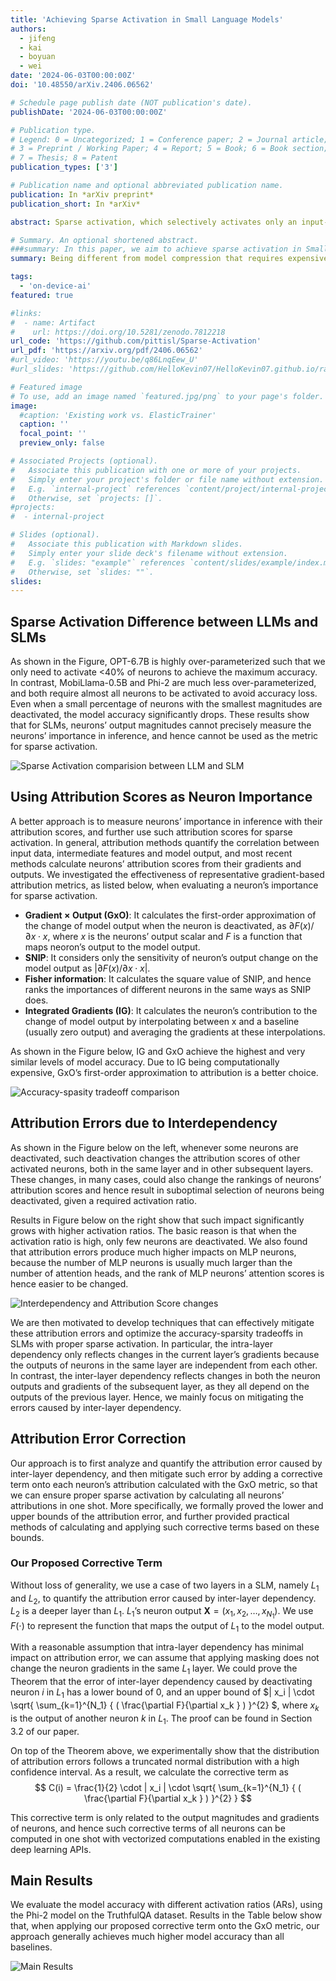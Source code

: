 ```yaml
---
title: 'Achieving Sparse Activation in Small Language Models'
authors:
  - jifeng
  - kai
  - boyuan
  - wei
date: '2024-06-03T00:00:00Z'
doi: '10.48550/arXiv.2406.06562'

# Schedule page publish date (NOT publication's date).
publishDate: '2024-06-03T00:00:00Z'

# Publication type.
# Legend: 0 = Uncategorized; 1 = Conference paper; 2 = Journal article;
# 3 = Preprint / Working Paper; 4 = Report; 5 = Book; 6 = Book section;
# 7 = Thesis; 8 = Patent
publication_types: ['3']

# Publication name and optional abbreviated publication name.
publication: In *arXiv preprint*
publication_short: In *arXiv*

abstract: Sparse activation, which selectively activates only an input-dependent set of neurons in inference, is a useful technique to reduce the computing cost of Large Language Models (LLMs) without retraining or adaptation efforts. However, whether it can be applied to the recently emerging Small Language Models (SLMs) remains questionable, because SLMs are generally less over-parameterized than LLMs. In this paper, we aim to achieve sparse activation in SLMs. We first show that the existing sparse activation schemes in LLMs that build on neurons' output magnitudes cannot be applied to SLMs, and activating neurons based on their attribution scores is a better alternative. Further, we demonstrated and quantified the large errors of existing attribution metrics when being used for sparse activation, due to the interdependency among attribution scores of neurons across different layers. Based on these observations, we proposed a new attribution metric that can provably correct such errors and achieve precise sparse activation. Experiments over multiple popular SLMs and datasets show that our approach can achieve 80% sparsification ratio with <5% model accuracy loss, comparable to the sparse activation achieved in LLMs.

# Summary. An optional shortened abstract.
###summary: In this paper, we aim to achieve sparse activation in Small Language Models (SLMs). Sparse activation can selectively activates only an input-dependent set of neurons in inference, is a useful technique to reduce the computing cost for Large Language Models (LLMs). We first show that the existing sparse activation schemes in LLMs cannot be applied to SLMs, and discuss better alternative based on attribution scores with different attribution metrics. We proposed a new attribution metric that can provably correct errors and achieve precise sparse activation. Experiments show that our approach can achieve 80% spasification ratio with <5% model accuracy loss.
summary: Being different from model compression that requires expensive retraining, sparse activation can effectively reduce neural network models' inference cost at runtime without any prior retraining or adaptation efforts. Although sparse activation has been proved to be effective on Large Language Models (LLMs) that are usually redundant (e.g., OPT and BLOOMZ models), its applicability on recent Small Language Models (SLMs) with higher parameter efficiency remains questionable. Our recent work verified such possibility by using gradient-based attribution scores to evaluate neurons' importance in inference, in both analytical and experimental perspectives. Our results show that we can achieve up to 80% sparsity in major SLM models, including Phi-1.5/2 and MobiLlama-0.5B/1B, with less than 5% model accuracy loss on QA tasks.

tags:
  - 'on-device-ai'
featured: true

#links:
#  - name: Artifact
#    url: https://doi.org/10.5281/zenodo.7812218
url_code: 'https://github.com/pittisl/Sparse-Activation'
url_pdf: 'https://arxiv.org/pdf/2406.06562'
#url_video: 'https://youtu.be/q86LnqEew_U'
#url_slides: 'https://github.com/HelloKevin07/HelloKevin07.github.io/raw/master/files/ElasticTrainer-slides.pptx'

# Featured image
# To use, add an image named `featured.jpg/png` to your page's folder.
image:
  #caption: 'Existing work vs. ElasticTrainer'
  caption: ''
  focal_point: ''
  preview_only: false

# Associated Projects (optional).
#   Associate this publication with one or more of your projects.
#   Simply enter your project's folder or file name without extension.
#   E.g. `internal-project` references `content/project/internal-project/index.md`.
#   Otherwise, set `projects: []`.
#projects:
#  - internal-project

# Slides (optional).
#   Associate this publication with Markdown slides.
#   Simply enter your slide deck's filename without extension.
#   E.g. `slides: "example"` references `content/slides/example/index.md`.
#   Otherwise, set `slides: ""`.
slides:
---
```


## Sparse Activation Difference between LLMs and SLMs

As shown in the Figure, OPT-6.7B is highly over-parameterized such that we only need to activate <40% of neurons to achieve the maximum accuracy. In contrast, MobiLlama-0.5B and Phi-2 are much less over-parameterized, and both require almost all neurons to be activated to avoid accuracy loss. Even when a small percentage of neurons with the smallest magnitudes are deactivated, the model accuracy significantly drops. These results show that for SLMs, neurons’ output magnitudes cannot precisely measure the neurons’ importance in inference, and hence cannot be used as the metric for sparse activation.

![Sparse Activation comparision between LLM and SLM](2024-sparse-activation-slm/sparse-activation-slm-fig2.png)

## Using Attribution Scores as Neuron Importance

A better approach is to measure neurons’ importance in inference with their attribution scores, and further use such attribution scores for sparse activation. In general, attribution methods quantify the correlation between input data, intermediate features and model output, and most recent methods calculate neurons’ attribution scores from their gradients and outputs. We investigated the effectiveness of representative gradient-based attribution metrics, as listed below, when evaluating a neuron’s importance for sparse activation.

* **Gradient × Output (GxO)**: It calculates the first-order approximation of the change of model output when the neuron is deactivated, as $\partial F(x) / \partial x \cdot x$, where $x$ is the neurons’ output scalar and $F$ is a function that maps neoron’s output to the model output.
* **SNIP**: It considers only the sensitivity of neuron’s output change on the model output as $| \partial F(x) / \partial x \cdot x|$.
* **Fisher information**: It calculates the square value of SNIP, and hence ranks the importances of different neurons in the same ways as SNIP does.
* **Integrated Gradients (IG)**: It calculates the neuron’s contribution to the change of model output by interpolating between x and a baseline (usually zero output) and averaging the gradients at these interpolations.

As shown in the Figure below, IG and GxO achieve the highest and very similar levels of model accuracy. Due to IG being computationally expensive, GxO’s first-order approximation to attribution is a better choice.

![Accuracy-spasity tradeoff comparison](2024-sparse-activation-slm/sparse-activation-slm-fig3.png)

## Attribution Errors due to Interdependency

As shown in the Figure below on the left, whenever some neurons are deactivated, such deactivation changes the attribution scores of other activated neurons, both in the same layer and in other subsequent layers. These changes, in many cases, could also change the rankings of neurons’ attribution scores and hence result in suboptimal selection of neurons being deactivated, given a required activation ratio.

Results in Figure below on the right show that such impact significantly grows with higher activation ratios. The basic reason is that when the activation ratio is high, only few neurons are deactivated. We also found that attribution errors produce much higher impacts on MLP neurons, because the number of MLP neurons is usually much larger than the number of attention heads, and the rank of MLP neurons’ attention scores is hence easier to be changed.

![Interdependency and Attribution Score changes](2024-sparse-activation-slm/sparse-activation-slm-fig45.png)

We are then motivated to develop techniques that can effectively mitigate these attribution errors and optimize the accuracy-sparsity tradeoffs in SLMs with proper sparse activation. In particular, the intra-layer dependency only reflects changes in the current layer’s gradients because the outputs of neurons in the same layer are independent from each other. In contrast, the inter-layer dependency reflects changes in both the neuron outputs and gradients of the subsequent layer, as they all depend on the outputs of the previous layer. Hence, we mainly focus on mitigating the errors caused by inter-layer dependency.

## Attribution Error Correction

Our approach is to first analyze and quantify the attribution error caused by inter-layer dependency, and then mitigate such error by adding a corrective term onto each neuron’s attribution calculated with the GxO metric, so that we can ensure proper sparse activation by calculating all neurons’ attributions in one shot. More specifically, we formally proved the lower and upper bounds of the attribution error, and further provided practical methods of calculating and applying such corrective terms based on these bounds.

### Our Proposed Corrective Term

Without loss of generality, we use a case of two layers in a SLM, namely $L_1$ and $L_2$, to quantify the attribution error caused by inter-layer dependency. $L_2$ is a deeper layer than $L_1$. $L_1$’s neuron output $\textbf{X} = (x_{1}, x_{2}, \ldots{}, x_{N_1})$. We use $F( \cdot )$ to represent the function that maps the output of $L_1$ to the model output.

With a reasonable assumption that intra-layer dependency has minimal impact on attribution error, we can assume that applying masking does not change the neuron gradients in the same $L_1$ layer. We could prove the Theorem that the error of inter-layer dependency caused by deactivating neuron $i$ in $L_1$ has a lower bound of $0$, and an upper bound of $| x_i | \cdot \sqrt{ \sum_{k=1}^{N_1} { ( \frac{\partial F}{\partial x_k } ) }^{2} $, where $x_k$ is the output of another neuron $k$ in $L_1$. The proof can be found in Section 3.2 of our paper.

On top of the Theorem above, we experimentally show that the distribution of attribution errors follows a truncated normal distribution with a high confidence interval. As a result, we calculate the corrective term as $$ C(i) = \frac{1}{2} \cdot | x_i | \cdot \sqrt{ \sum_{k=1}^{N_1} { ( \frac{\partial F}{\partial x_k } ) }^{2}  } $$

This corrective term is only related to the output magnitudes and gradients of neurons, and hence such corrective terms of all neurons can be computed in one shot with vectorized computations enabled in the existing deep learning APIs.

## Main Results

We evaluate the model accuracy with different activation ratios (ARs), using the Phi-2 model on the TruthfulQA dataset. Results in the Table below show that, when applying our proposed corrective term onto the GxO metric, our approach generally achieves much higher model accuracy than all baselines.

![Main Results](2024-sparse-activation-slm/sparse-activation-slm-table2.png)
